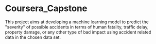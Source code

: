 # Coursera_Capstone
This project aims at developing a machine learning model to predict the "severity" of possible accidents in terms of human fatality, traffic delay, property damage, or any other type of bad impact using accident related data in the chosen data set.

